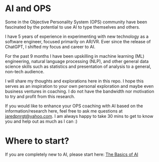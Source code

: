 # AI and OPS
Some in the Objective Personality System (OPS) community have been fascinated by the potential to use AI to type themselves and others.

I have 5 years of experience in experimenting with new technology as a software engineer, focused primarily on AR/VR. Ever since the release of ChatGPT, I shifted my focus and career to AI.

For the past 9 months I have been upskilling in machine learning (ML) engineering, natural language processing (NLP), and other general data science skills such as statistics and presentation of analysis to a general, non-tech audience.

I will share my thoughts and explorations here in this repo. I hope this serves as an inspiration to your own personal exploration and maybe even business ventures in coaching. I do not have the bandwidth nor motivation to try and profit from this research. 

If you would like to enhance your OPS coaching with AI based on the information/research here, feel free to ask me questions at jaredpnrgt@yahoo.com. I am always happy to take 30 mins to get to know you and help out as much as I can :)

# Where to start?

If you are completely new to AI, please start here: [The Basics of AI](basics.md)